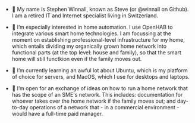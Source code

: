 - 👋 My name is Stephen Winnall, known as Steve (or @winnall on Github). I am a retired IT and Internet specialist living in Switzerland.

- 👀 I’m especially interested in home automation. I use OpenHAB to integrate various smart home technologies. I am focussing at the moment on establishing
professional-level infrastructure for my home, which entails dividing my organically grown home network into functional parts (at the top level: house and
family), so that the smart home will still functkion even if the family moves out.

- 🌱 I’m currently learning an awful lot about Ubuntu, which is my platform of choice for servers, and MacOS, which I use for desktops and laptops.

- 💞️ I’m open for an exchange of ideas on how to run a home network that has the scope of an SME's network. This includes: documentation for whoever takes over
the home network if the family moves out; and day-to-day operations of a network that - in a commercial environment - would have a full-time paid manager.

<!---
winnall/winnall is a ✨ special ✨ repository because its `README.md` (this file) appears on your GitHub profile.
You can click the Preview link to take a look at your changes.
--->
